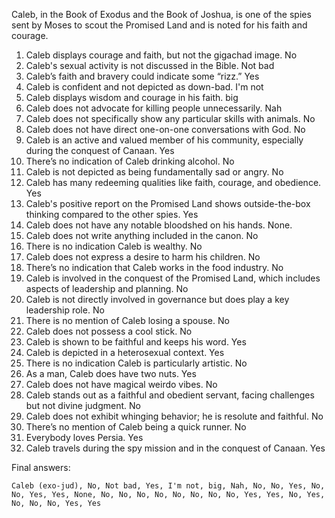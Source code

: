 Caleb, in the Book of Exodus and the Book of Joshua, is one of the spies sent by Moses to scout the Promised Land and is noted for his faith and courage.

1. Caleb displays courage and faith, but not the gigachad image. No
2. Caleb's sexual activity is not discussed in the Bible. Not bad
3. Caleb’s faith and bravery could indicate some “rizz.” Yes
4. Caleb is confident and not depicted as down-bad. I'm not
5. Caleb displays wisdom and courage in his faith. big
6. Caleb does not advocate for killing people unnecessarily. Nah
7. Caleb does not specifically show any particular skills with animals. No
8. Caleb does not have direct one-on-one conversations with God. No
9. Caleb is an active and valued member of his community, especially during the conquest of Canaan. Yes
10. There’s no indication of Caleb drinking alcohol. No
11. Caleb is not depicted as being fundamentally sad or angry. No
12. Caleb has many redeeming qualities like faith, courage, and obedience. Yes
13. Caleb's positive report on the Promised Land shows outside-the-box thinking compared to the other spies. Yes
14. Caleb does not have any notable bloodshed on his hands. None.
15. Caleb does not write anything included in the canon. No
16. There is no indication Caleb is wealthy. No
17. Caleb does not express a desire to harm his children. No
18. There’s no indication that Caleb works in the food industry. No
19. Caleb is involved in the conquest of the Promised Land, which includes aspects of leadership and planning. No
20. Caleb is not directly involved in governance but does play a key leadership role. No
21. There is no mention of Caleb losing a spouse. No
22. Caleb does not possess a cool stick. No
23. Caleb is shown to be faithful and keeps his word. Yes
24. Caleb is depicted in a heterosexual context. Yes
25. There is no indication Caleb is particularly artistic. No
26. As a man, Caleb does have two nuts. Yes
27. Caleb does not have magical weirdo vibes. No
28. Caleb stands out as a faithful and obedient servant, facing challenges but not divine judgment. No
29. Caleb does not exhibit whinging behavior; he is resolute and faithful. No
30. There’s no mention of Caleb being a quick runner. No
31. Everybody loves Persia. Yes
32. Caleb travels during the spy mission and in the conquest of Canaan. Yes

Final answers:

```Caleb (exo-jud), No, Not bad, Yes, I'm not, big, Nah, No, No, Yes, No, No, Yes, Yes, None, No, No, No, No, No, No, No, No, Yes, Yes, No, Yes, No, No, No, Yes, Yes```
